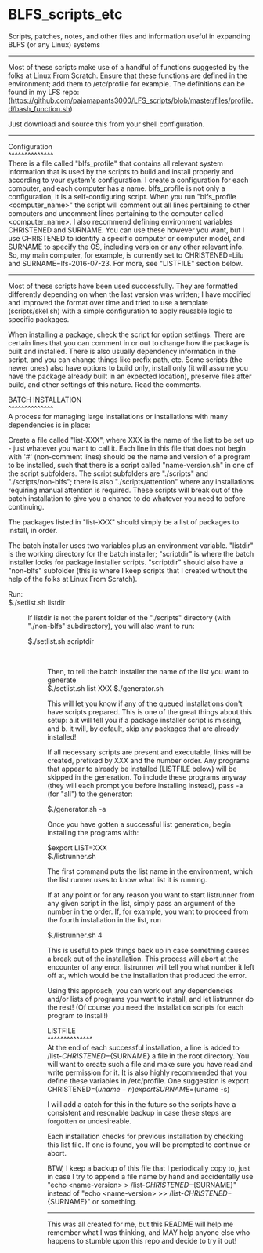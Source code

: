 # BLFS_scripts_etc
Scripts, patches, notes, and other files and information useful in expanding BLFS (or any Linux) systems

***
Most of these scripts make use of a handful of functions suggested by the folks
at Linux From Scratch. Ensure that these functions are defined in the
environment; add them to /etc/profile for example. The definitions can be found
in my LFS repo:
(https://github.com/pajamapants3000/LFS_scripts/blob/master/files/profile.d/bash_function.sh)

Just download and source this from your shell configuration.
***

Configuration<br />
^^^^^^^^^^^^^^<br />
There is a file called "blfs_profile" that contains all relevant system information that
is used by the scripts to build and install properly and according to your system's
configuration. I create a configuration for each computer, and each computer has a name.
blfs_profile is not only a configuration, it is a self-configuring script. When you run
"blfs_profile \<computer_name\>" the script will comment out all lines pertaining to
other computers and uncomment lines pertaining to the computer called \<computer_name\>.
I also recommend defining environment variables CHRISTENED and SURNAME. You can use
these however you want, but I use CHRISTENED to identify a specific computer or computer
model, and SURNAME to specify the OS, including version or any other relevant info. So,
my main computer, for example, is currently set to CHRISTENED=Lilu and
SURNAME=lfs-2016-07-23. For more, see "LISTFILE" section below.

***


Most of these scripts have been used successfully. They are formatted differently
depending on when the last version was written; I have modified and improved
the format over time and tried to use a template (scripts/skel.sh) with a
simple configuration to apply reusable logic to specific packages.

When installing a package, check the script for option settings. There are certain lines
that you can comment in or out to change how the package is built and installed. There is
also usually dependency information in the script, and you can change things like prefix
path, etc. Some scripts (the newer ones) also have options to build only, install only
(it will assume you have the package already built in an expected location), preserve files after build, and other settings of this nature. Read the comments.

BATCH INSTALLATION<br />
^^^^^^^^^^^^^^<br />
A process for managing large installations or installations with many
dependencies is in place:

Create a file called "list-XXX", where XXX is the name of the list to be set up - just
whatever you want to call it. Each line in this file that does not begin with '#'
(non-comment lines) should be the name and version of a program to be installed,
such that there is a script called "name-version.sh" in one of the script subfolders.
The script subfolders are "./scripts" and "./scripts/non-blfs"; there is also
"./scripts/attention" where any installations requiring manual attention is required.
These scripts will break out of the batch installation to give you a chance to do whatever
you need to before continuing.

The packages listed in "list-XXX" should simply be a list of packages to install, in order.

The batch installer uses two variables plus an environment variable. "listdir" is the working
directory for the batch installer; "scriptdir" is where the batch installer looks for
package installer scripts. "scriptdir" should also have a "non-blfs" subfolder (this is where
I keep scripts that I created without the help of the folks at Linux From Scratch).

Run:<br />
$./setlist.sh listdir <dir containing list-XXX file>

If listdir is not the parent folder of the "./scripts" directory (with "./non-blfs" subdirectory),
you will also want to run:<br />

$./setlist.sh scriptdir <dir containing package installer scripts><br />

Then, to tell the batch installer the name of the list you want to generate<br />
$./setlist.sh list XXX
$./generator.sh<br />

This will let you know if any of the queued installations don't have scripts
prepared. This is one of the great things about this setup: a.it will tell you
if a package installer script is missing, and b. it will, by default, skip any
packages that are already installed!

If all necessary scripts are present and executable, links will be created,
prefixed by XXX and the number order. Any programs that appear to already
be installed (LISTFILE below) will be skipped in the generation. To
include these programs anyway (they will each prompt you before installing
instead), pass -a (for "all") to the generator:<br />

$./generator.sh -a<br />

Once you have gotten a successful list generation, begin installing the
programs with:<br />

$export LIST=XXX<br />
$./listrunner.sh<br />

The first command puts the list name in the environment, which the list runner
uses to know what list it is running.

If at any point or for any reason you want to start listrunner from any given
script in the list, simply pass an argument of the number in the order. If,
for example, you want to proceed from the fourth installation in the list, run<br />

$./listrunner.sh 4<br />

This is useful to pick things back up in case something causes a break out of
the installation.
This process will abort at the encounter of any error. listrunner will tell you
what number it left off at, which would be the installation that produced the
error.

Using this approach, you can work out any dependencies and/or lists of programs
you want to install, and let listrunner do the rest! (Of course you need
the installation scripts for each program to install!)

LISTFILE<br />
^^^^^^^^^^^^^^<br />
At the end of each successful installation, a line is added to
/list-${CHRISTENED}-${SURNAME}
a file in the root directory. You will want to create such a file and make sure
you have read and write permission for it. It is also highly recommended that
you define these variables in /etc/profile. One suggestion is
export CHRISTENED=$(uname -n)
export SURNAME=$(uname -s)

I will add a catch for this in the future so the scripts have a consistent and
resonable backup in case these steps are forgotten or undesireable.

Each installation checks for previous installation by checking this list file.
If one is found, you will be prompted to continue or abort.

BTW, I keep a backup of this file that I periodically copy to, just in case I try to append a
file name by hand and accidentally use "echo \<name-version\> > /list-${CHRISTENED}-${SURNAME}"
instead of "echo \<name-version\> >> /list-${CHRISTENED}-${SURNAME}" or something.

***
This was all created for me, but this README will help me remember what I was thinking, and MAY
help anyone else who happens to stumble upon this repo and decide to try it out!
